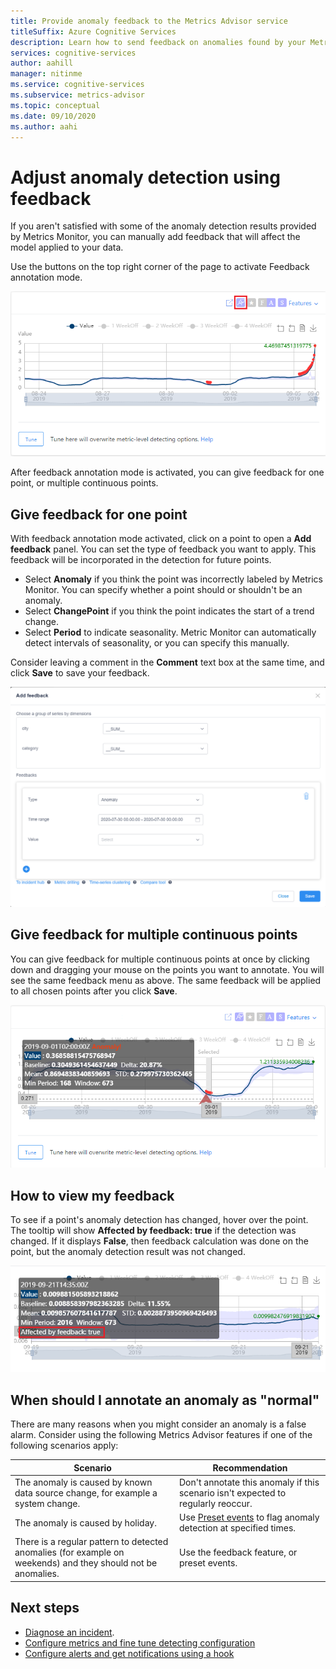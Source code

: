 ```yaml
---
title: Provide anomaly feedback to the Metrics Advisor service
titleSuffix: Azure Cognitive Services
description: Learn how to send feedback on anomalies found by your Metrics Advisor instance, and tune the results. 
services: cognitive-services
author: aahill
manager: nitinme
ms.service: cognitive-services
ms.subservice: metrics-advisor
ms.topic: conceptual
ms.date: 09/10/2020
ms.author: aahi
---
```


# Adjust anomaly detection using feedback

If you aren't satisfied with some of the anomaly detection results provided by Metrics Monitor, you can manually add feedback that will affect the model applied to your data. 

Use the buttons on the top right corner of the page to activate Feedback annotation mode.

![Activate feedback annotation mode](../media/feedback/annotation-mode.png "Activate feedback annotation mode")

After feedback annotation mode is activated, you can give feedback for one point, or multiple continuous points.

## Give feedback for one point 

With feedback annotation mode activated, click on a point to open a **Add feedback** panel. You can set the type of feedback you want to apply. This feedback will be incorporated in the detection for future points.  

* Select **Anomaly** if you think the point was incorrectly labeled by Metrics Monitor. You can specify whether a point should or shouldn't be an anomaly. 
* Select **ChangePoint** if you think the point indicates the start of a trend change.
* Select **Period** to indicate seasonality. Metric Monitor can automatically detect intervals of seasonality, or you can specify this manually. 

Consider leaving a comment in the **Comment** text box at the same time, and click **Save** to save your feedback.

![Feedback menu](../media/feedback/feedback-menu.png)

## Give feedback for multiple continuous points

You can give feedback for multiple continuous points at once by clicking down and dragging your mouse on the points you want to annotate. You will see the same feedback menu as above. The same feedback will be applied to all chosen points after you click **Save**.

![Choose multiple points](../media/feedback/continuous-points.png "Choose multiple points")

## How to view my feedback

To see if a point's anomaly detection has changed, hover over the point. The tooltip will show **Affected by feedback: true** if the detection was changed. If it displays **False**, then feedback calculation was done on the point, but the anomaly detection result was not changed.

![Point affected by feedback](../media/feedback/affected-point.png "Point affected by feedback")

## When should I annotate an anomaly as "normal"

There are many reasons when you might consider an anomaly is a false alarm. Consider using the following Metrics Advisor features if one of the following scenarios apply:


|Scenario  |Recommendation |
|---------|---------|
|The anomaly is caused by known data source change, for example a system change.     | Don't annotate this anomaly if this scenario isn't expected to regularly reoccur.        |
|The anomaly is caused by holiday.     | Use [Preset events](configure-metrics.md#preset-events) to flag anomaly detection at specified times.       |
|There is a regular pattern to detected anomalies (for example on weekends) and they should not be anomalies.      |Use the feedback feature, or preset events.        |

## Next steps
- [Diagnose an incident](diagnose-incident.md).
- [Configure metrics and fine tune detecting configuration](configure-metrics.md)
- [Configure alerts and get notifications using a hook](../how-tos/alerts.md)